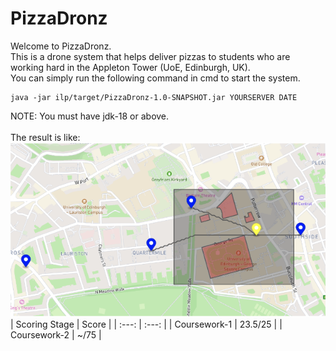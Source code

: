 # PizzaDronz
Welcome to PizzaDronz.\
This is a drone system that helps deliver pizzas to students who are working hard in the Appleton Tower (UoE, Edinburgh, UK).\
You can simply run the following command in cmd to start the system.
```
java -jar ilp/target/PizzaDronz-1.0-SNAPSHOT.jar YOURSERVER DATE 
```
NOTE: You must have jdk-18 or above.\
\
The result is like:\
![result](result.png)
\
| Scoring Stage | Score |
| :---: | :---: |
| Coursework-1 | 23.5/25 |
| Coursework-2 | ~/75 |
